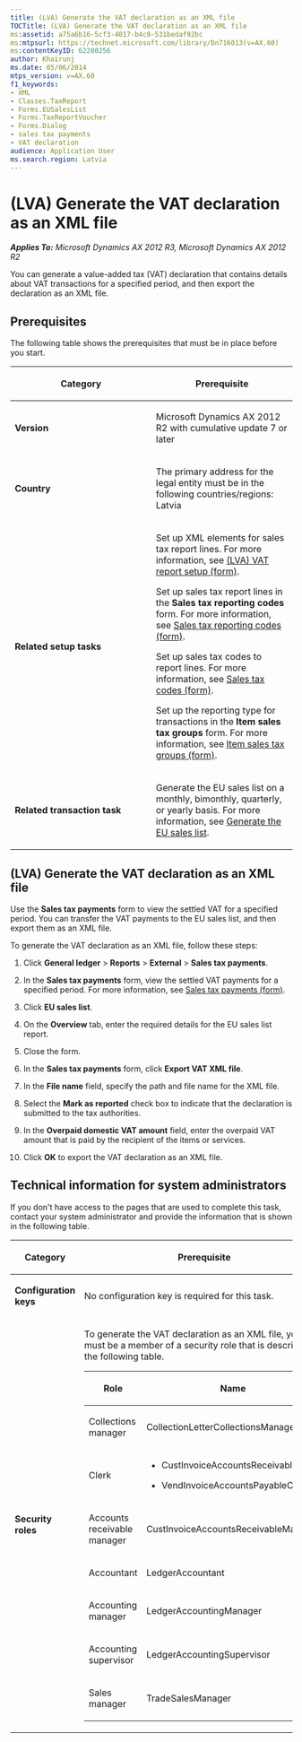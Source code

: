```yaml
---
title: (LVA) Generate the VAT declaration as an XML file
TOCTitle: (LVA) Generate the VAT declaration as an XML file
ms:assetid: a75a6b16-5cf3-4017-b4c0-531bedaf92bc
ms:mtpsurl: https://technet.microsoft.com/library/Dn716013(v=AX.60)
ms:contentKeyID: 62200256
author: Khairunj
ms.date: 05/06/2014
mtps_version: v=AX.60
f1_keywords:
- XML
- Classes.TaxReport
- Forms.EUSalesList
- Forms.TaxReportVoucher
- Forms.Dialog
- sales tax payments
- VAT declaration
audience: Application User
ms.search.region: Latvia
---
```


# (LVA) Generate the VAT declaration as an XML file 


_**Applies To:** Microsoft Dynamics AX 2012 R3, Microsoft Dynamics AX 2012 R2_

You can generate a value-added tax (VAT) declaration that contains details about VAT transactions for a specified period, and then export the declaration as an XML file.

## Prerequisites

The following table shows the prerequisites that must be in place before you start.

<table>
<colgroup>
<col style="width: 50%" />
<col style="width: 50%" />
</colgroup>
<thead>
<tr class="header">
<th><p>Category</p></th>
<th><p>Prerequisite</p></th>
</tr>
</thead>
<tbody>
<tr class="odd">
<td><p><strong>Version</strong></p></td>
<td><p>Microsoft Dynamics AX 2012 R2 with cumulative update 7 or later</p></td>
</tr>
<tr class="even">
<td><p><strong>Country</strong></p></td>
<td><p>The primary address for the legal entity must be in the following countries/regions: Latvia</p></td>
</tr>
<tr class="odd">
<td><p><strong>Related setup tasks</strong></p></td>
<td><p>Set up XML elements for sales tax report lines. For more information, see <a href="https://technet.microsoft.com/library/jj721459(v=ax.60)">(LVA) VAT report setup (form)</a>.</p>
<p>Set up sales tax report lines in the <strong>Sales tax reporting codes</strong> form. For more information, see <a href="https://technet.microsoft.com/library/aa588316(v=ax.60)">Sales tax reporting codes (form)</a>.</p>
<p>Set up sales tax codes to report lines. For more information, see <a href="https://technet.microsoft.com/library/aa553257(v=ax.60)">Sales tax codes (form)</a>.</p>
<p>Set up the reporting type for transactions in the <strong>Item sales tax groups</strong> form. For more information, see <a href="https://technet.microsoft.com/library/aa615960(v=ax.60)">Item sales tax groups (form)</a>.</p></td>
</tr>
<tr class="even">
<td><p><strong>Related transaction task</strong></p></td>
<td><p>Generate the EU sales list on a monthly, bimonthly, quarterly, or yearly basis. For more information, see <a href="generate-the-eu-sales-list.md">Generate the EU sales list</a>.</p></td>
</tr>
</tbody>
</table>


## (LVA) Generate the VAT declaration as an XML file

Use the **Sales tax payments** form to view the settled VAT for a specified period. You can transfer the VAT payments to the EU sales list, and then export them as an XML file.

To generate the VAT declaration as an XML file, follow these steps:

1.  Click **General ledger** \> **Reports** \> **External** \> **Sales tax payments**.

2.  In the **Sales tax payments** form, view the settled VAT payments for a specified period. For more information, see [Sales tax payments (form)](https://technet.microsoft.com/library/aa583763\(v=ax.60\)).

3.  Click **EU sales list**.

4.  On the **Overview** tab, enter the required details for the EU sales list report.

5.  Close the form.

6.  In the **Sales tax payments** form, click **Export VAT XML file**.

7.  In the **File name** field, specify the path and file name for the XML file.

8.  Select the **Mark as reported** check box to indicate that the declaration is submitted to the tax authorities.

9.  In the **Overpaid domestic VAT amount** field, enter the overpaid VAT amount that is paid by the recipient of the items or services.

10. Click **OK** to export the VAT declaration as an XML file.

## Technical information for system administrators

If you don't have access to the pages that are used to complete this task, contact your system administrator and provide the information that is shown in the following table.


<table>
<colgroup>
<col style="width: 50%" />
<col style="width: 50%" />
</colgroup>
<thead>
<tr class="header">
<th><p>Category</p></th>
<th><p>Prerequisite</p></th>
</tr>
</thead>
<tbody>
<tr class="odd">
<td><p><strong>Configuration keys</strong></p></td>
<td><p>No configuration key is required for this task.</p></td>
</tr>
<tr class="even">
<td><p><strong>Security roles</strong></p></td>
<td><p>To generate the VAT declaration as an XML file, you must be a member of a security role that is described in the following table.</p>
<div class="caption">
</div>
<div class="tableSection">
<table>
<colgroup>
<col style="width: 50%" />
<col style="width: 50%" />
</colgroup>
<thead>
<tr class="header">
<th><p>Role</p></th>
<th><p>Name</p></th>
</tr>
</thead>
<tbody>
<tr class="odd">
<td><p>Collections manager</p></td>
<td><p>CollectionLetterCollectionsManager</p></td>
</tr>
<tr class="even">
<td><p>Clerk</p></td>
<td><ul>
<li><p>CustInvoiceAccountsReceivableClerk</p></li>
<li><p>VendInvoiceAccountsPayableClerk</p></li>
</ul></td>
</tr>
<tr class="odd">
<td><p>Accounts receivable manager</p></td>
<td><p>CustInvoiceAccountsReceivableManager</p></td>
</tr>
<tr class="even">
<td><p>Accountant</p></td>
<td><p>LedgerAccountant</p></td>
</tr>
<tr class="odd">
<td><p>Accounting manager</p></td>
<td><p>LedgerAccountingManager</p></td>
</tr>
<tr class="even">
<td><p>Accounting supervisor</p></td>
<td><p>LedgerAccountingSupervisor</p></td>
</tr>
<tr class="odd">
<td><p>Sales manager</p></td>
<td><p>TradeSalesManager</p></td>
</tr>
</tbody>
</table>

</div></td>
</tr>
</tbody>
</table>

  


